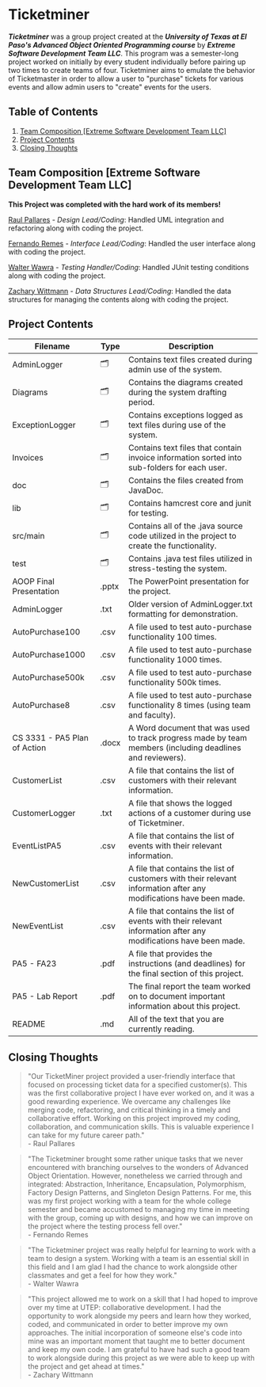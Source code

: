 # Ticketminer

***Ticketminer*** was a group project created at the ***University of Texas at El Paso's Advanced Object Oriented Programming course*** by ***Extreme Software Development Team LLC***.
This program was a semester-long project worked on initially by every student individually before pairing up two times to create teams of four. Ticketminer aims to emulate the behavior
of Ticketmaster in order to allow a user to "purchase" tickets for various events and allow admin users to "create" events for the users.


## Table of Contents

1. [Team Composition \[Extreme Software Development Team LLC\]](#team-composition-extreme-software-development-team-llc)
2. [Project Contents](#project-contents)
3. [Closing Thoughts](#closing-thoughts)

## Team Composition [Extreme Software Development Team LLC]
**This Project was completed with the hard work of its members!**

[Raul Pallares](https://github.com/Raulpal "Raul's GitHub") - *Design Lead/Coding*: Handled UML integration and refactoring along with coding the project.

[Fernando Remes](https://github.com/FernRemes "Fernando's GitHub") - *Interface Lead/Coding*: Handled the user interface along with coding the project.

[Walter Wawra](https://github.com/Walt-20 "Walter's GitHub") - *Testing Handler/Coding*: Handled JUnit testing conditions along with coding the project.

[Zachary Wittmann](https://github.com/Zachary-Wittmann "Zachary's GitHub") - *Data Structures Lead/Coding*: Handled the data structures for managing the contents along with coding the project.

## Project Contents

| Filename | Type | Description | 
| --------------- | --------------- | --------------- |
| AdminLogger | 🗂️ | Contains text files created during admin use of the system. |
| Diagrams | 🗂️ | Contains the diagrams created during the system drafting period. |
| ExceptionLogger | 🗂️ | Contains exceptions logged as text files during use of the system. |
| Invoices | 🗂️ | Contains text files that contain invoice information sorted into sub-folders for each user. |
| doc | 🗂️ | Contains the files created from JavaDoc. |
| lib | 🗂️ | Contains hamcrest core and junit for testing. |
| src/main | 🗂️ | Contains all of the .java source code utilized in the project to create the functionality. |
| test | 🗂️ | Contains .java test files utilized in stress-testing the system. |
| AOOP Final Presentation | .pptx | The PowerPoint presentation for the project. |
| AdminLogger | .txt | Older version of AdminLogger.txt formatting for demonstration. |
| AutoPurchase100 | .csv | A file used to test auto-purchase functionality 100 times. |
| AutoPurchase1000 | .csv | A file used to test auto-purchase functionality 1000 times. |
| AutoPurchase500k | .csv | A file used to test auto-purchase functionality 500k times. |
| AutoPurchase8 | .csv | A file used to test auto-purchase functionality 8 times (using team and faculty). |
| CS 3331 - PA5 Plan of Action | .docx | A Word document that was used to track progress made by team members (including deadlines and reviewers). |
| CustomerList | .csv | A file that contains the list of customers with their relevant information. |
| CustomerLogger | .txt | A  file that shows the logged actions of a customer during use of Ticketminer. |
| EventListPA5 | .csv | A file that contains the list of events with their relevant information. |
| NewCustomerList | .csv | A file that contains the list of customers with their relevant information after any modifications have been made. |
| NewEventList | .csv | A file that contains the list of events with their relevant information after any modifications have been made. |
| PA5 - FA23 | .pdf | A file that provides the instructions (and deadlines) for the final section of this project. |
| PA5 - Lab Report | .pdf | The final report the team worked on to document important information about this project. |
| README | .md | All of the text that you are currently reading. |

## Closing Thoughts
> "Our TicketMiner project provided a user-friendly interface that focused on processing ticket data for a specified customer(s). This was the first
  collaborative project I have ever worked on, and it was a good rewarding experience. We overcame any challenges like merging code, refactoring, and
  critical thinking in a timely and collaborative effort. Working on this project improved my coding, collaboration, and communication skills. This is
  valuable experience I can take for my future career path."<br>- Raul Pallares


> "The Ticketminer brought some rather unique tasks that we never encountered with branching ourselves to the wonders of Advanced Object Orientation.
  However, nonetheless we carried through and integrated:  Abstraction, Inheritance, Encapsulation, Polymorphism, Factory Design Patterns, and Singleton
  Design Patterns. For me, this was my first project working with a team for the whole college semester and became accustomed to managing my time in
  meeting with the group, coming up with designs, and how we can improve on the project where the testing process fell over."<br>- Fernando Remes


> "The Ticketminer project was really helpful for learning to work with a team to design a system. Working with a team is an essential skill in this
  field and I am glad I had the chance to work alongside other classmates and get a feel for how they work."<br>- Walter Wawra


> "This project allowed me to work on a skill that I had hoped to improve over my time at UTEP: collaborative development. I had the opportunity to
  work alongside my peers and learn how they worked, coded, and communicated in order to better improve my own approaches. The initial incorporation
  of someone else's code into mine was an important moment that taught me to better document and keep my own code. I am grateful to have had such a
  good team to work alongside during this project as we were able to keep up with the project and get ahead at times."<br>- Zachary Wittmann
